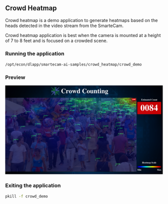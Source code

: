 ## Crowd Heatmap

Crowd heatmap is a demo application to generate heatmaps based on the
heads detected in the video stream from the SmarteCam.

Crowd heatmap
application is best when the camera is mounted at a height of 7 to 8
feet and is focused on a crowded scene.

### Running the application
```bash
/opt/econ/dlapp/smartecam-ai-samples/crowd_heatmap/crowd_demo
```
### Preview
![Preview for Crowd Heatmap](.crowd_heatmap.png)


### Exiting the application
```bash
pkill -f crowd_demo
```
